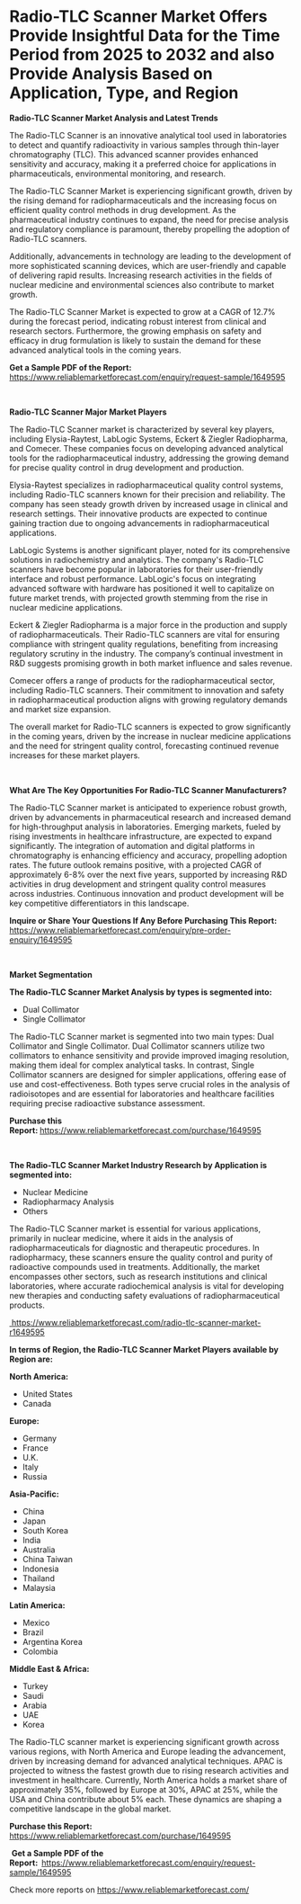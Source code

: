 <p><h1>Radio-TLC Scanner Market Offers Provide Insightful Data for the Time Period from 2025 to 2032 and also Provide Analysis Based on Application, Type, and Region</h1></p><p><strong>Radio-TLC Scanner Market Analysis and Latest Trends</strong></p>
<p><p>The Radio-TLC Scanner is an innovative analytical tool used in laboratories to detect and quantify radioactivity in various samples through thin-layer chromatography (TLC). This advanced scanner provides enhanced sensitivity and accuracy, making it a preferred choice for applications in pharmaceuticals, environmental monitoring, and research.</p><p>The Radio-TLC Scanner Market is experiencing significant growth, driven by the rising demand for radiopharmaceuticals and the increasing focus on efficient quality control methods in drug development. As the pharmaceutical industry continues to expand, the need for precise analysis and regulatory compliance is paramount, thereby propelling the adoption of Radio-TLC scanners. </p><p>Additionally, advancements in technology are leading to the development of more sophisticated scanning devices, which are user-friendly and capable of delivering rapid results. Increasing research activities in the fields of nuclear medicine and environmental sciences also contribute to market growth. </p><p>The Radio-TLC Scanner Market is expected to grow at a CAGR of 12.7% during the forecast period, indicating robust interest from clinical and research sectors. Furthermore, the growing emphasis on safety and efficacy in drug formulation is likely to sustain the demand for these advanced analytical tools in the coming years.</p></p>
<p><strong>Get a Sample PDF of the Report:&nbsp;</strong> <a href="https://www.reliablemarketforecast.com/enquiry/request-sample/1649595?utm_campaign=2808&utm_medium=2&utm_source=Github&utm_content=ia&utm_term=26032025&utm_id=radio-tlc-scanner">https://www.reliablemarketforecast.com/enquiry/request-sample/1649595</a></p>
<p>&nbsp;</p>
<p><strong>Radio-TLC Scanner Major Market Players</strong></p>
<p><p>The Radio-TLC Scanner market is characterized by several key players, including Elysia-Raytest, LabLogic Systems, Eckert & Ziegler Radiopharma, and Comecer. These companies focus on developing advanced analytical tools for the radiopharmaceutical industry, addressing the growing demand for precise quality control in drug development and production.</p><p>Elysia-Raytest specializes in radiopharmaceutical quality control systems, including Radio-TLC scanners known for their precision and reliability. The company has seen steady growth driven by increased usage in clinical and research settings. Their innovative products are expected to continue gaining traction due to ongoing advancements in radiopharmaceutical applications.</p><p>LabLogic Systems is another significant player, noted for its comprehensive solutions in radiochemistry and analytics. The company's Radio-TLC scanners have become popular in laboratories for their user-friendly interface and robust performance. LabLogic's focus on integrating advanced software with hardware has positioned it well to capitalize on future market trends, with projected growth stemming from the rise in nuclear medicine applications.</p><p>Eckert & Ziegler Radiopharma is a major force in the production and supply of radiopharmaceuticals. Their Radio-TLC scanners are vital for ensuring compliance with stringent quality regulations, benefiting from increasing regulatory scrutiny in the industry. The company’s continual investment in R&D suggests promising growth in both market influence and sales revenue.</p><p>Comecer offers a range of products for the radiopharmaceutical sector, including Radio-TLC scanners. Their commitment to innovation and safety in radiopharmaceutical production aligns with growing regulatory demands and market size expansion.</p><p>The overall market for Radio-TLC scanners is expected to grow significantly in the coming years, driven by the increase in nuclear medicine applications and the need for stringent quality control, forecasting continued revenue increases for these market players.</p></p>
<p>&nbsp;</p>
<p><strong>What Are The Key Opportunities For Radio-TLC Scanner Manufacturers?</strong></p>
<p><p>The Radio-TLC Scanner market is anticipated to experience robust growth, driven by advancements in pharmaceutical research and increased demand for high-throughput analysis in laboratories. Emerging markets, fueled by rising investments in healthcare infrastructure, are expected to expand significantly. The integration of automation and digital platforms in chromatography is enhancing efficiency and accuracy, propelling adoption rates. The future outlook remains positive, with a projected CAGR of approximately 6-8% over the next five years, supported by increasing R&D activities in drug development and stringent quality control measures across industries. Continuous innovation and product development will be key competitive differentiators in this landscape.</p></p>
<p><strong>Inquire or Share Your Questions If Any Before Purchasing This Report:</strong> <a href="https://www.reliablemarketforecast.com/enquiry/pre-order-enquiry/1649595?utm_campaign=2808&utm_medium=2&utm_source=Github&utm_content=ia&utm_term=26032025&utm_id=radio-tlc-scanner">https://www.reliablemarketforecast.com/enquiry/pre-order-enquiry/1649595</a></p>
<p>&nbsp;</p>
<p><strong>Market Segmentation</strong></p>
<p><strong>The Radio-TLC Scanner Market Analysis by types is segmented into:</strong></p>
<p><ul><li>Dual Collimator</li><li>Single Collimator</li></ul></p>
<p><p>The Radio-TLC Scanner market is segmented into two main types: Dual Collimator and Single Collimator. Dual Collimator scanners utilize two collimators to enhance sensitivity and provide improved imaging resolution, making them ideal for complex analytical tasks. In contrast, Single Collimator scanners are designed for simpler applications, offering ease of use and cost-effectiveness. Both types serve crucial roles in the analysis of radioisotopes and are essential for laboratories and healthcare facilities requiring precise radioactive substance assessment.</p></p>
<p><strong>Purchase this Report:&nbsp;</strong><a href="https://www.reliablemarketforecast.com/purchase/1649595?utm_campaign=2808&utm_medium=2&utm_source=Github&utm_content=ia&utm_term=26032025&utm_id=radio-tlc-scanner">https://www.reliablemarketforecast.com/purchase/1649595</a></p>
<p>&nbsp;</p>
<p><strong>The Radio-TLC Scanner Market Industry Research by Application is segmented into:</strong></p>
<p><ul><li>Nuclear Medicine</li><li>Radiopharmacy Analysis</li><li>Others</li></ul></p>
<p><p>The Radio-TLC Scanner market is essential for various applications, primarily in nuclear medicine, where it aids in the analysis of radiopharmaceuticals for diagnostic and therapeutic procedures. In radiopharmacy, these scanners ensure the quality control and purity of radioactive compounds used in treatments. Additionally, the market encompasses other sectors, such as research institutions and clinical laboratories, where accurate radiochemical analysis is vital for developing new therapies and conducting safety evaluations of radiopharmaceutical products.</p></p>
<p><a href="https://www.reliablemarketforecast.com/radio-tlc-scanner-market-r1649595?utm_campaign=2808&utm_medium=2&utm_source=Github&utm_content=ia&utm_term=26032025&utm_id=radio-tlc-scanner">&nbsp;https://www.reliablemarketforecast.com/radio-tlc-scanner-market-r1649595</a></p>
<p><strong>In terms of Region, the Radio-TLC Scanner Market Players available by Region are:</strong></p>
<p>
    <p> <strong> North America: </strong>
        <ul>
            <li>United States</li>
            <li>Canada</li>
        </ul>
        </p> 
    <p> <strong> Europe: </strong>
        <ul>
            <li>Germany</li>
            <li>France</li>
            <li>U.K.</li>
            <li>Italy</li>
            <li>Russia</li>
        </ul>
        </p> 
    <p> <strong> Asia-Pacific: </strong>
        <ul>
            <li>China</li>
            <li>Japan</li>
            <li>South Korea</li>
            <li>India</li>
            <li>Australia</li>
            <li>China Taiwan</li>
            <li>Indonesia</li>
            <li>Thailand</li>
            <li>Malaysia</li>
        </ul>
        </p> 
    <p> <strong> Latin America: </strong>
        <ul>
            <li>Mexico</li>
            <li>Brazil</li>
            <li>Argentina Korea</li>
            <li>Colombia</li>
        </ul>
        </p> 
    <p> <strong> Middle East & Africa: </strong>
        <ul>
            <li>Turkey</li>
            <li>Saudi</li>
            <li>Arabia</li>
            <li>UAE</li>
            <li>Korea</li>
        </ul>
    </p>
    </p>
<p><p>The Radio-TLC scanner market is experiencing significant growth across various regions, with North America and Europe leading the advancement, driven by increasing demand for advanced analytical techniques. APAC is projected to witness the fastest growth due to rising research activities and investment in healthcare. Currently, North America holds a market share of approximately 35%, followed by Europe at 30%, APAC at 25%, while the USA and China contribute about 5% each. These dynamics are shaping a competitive landscape in the global market.</p></p>
<p><strong>Purchase this Report: </strong><a href="https://www.reliablemarketforecast.com/purchase/1649595?utm_campaign=2808&utm_medium=2&utm_source=Github&utm_content=ia&utm_term=26032025&utm_id=radio-tlc-scanner">https://www.reliablemarketforecast.com/purchase/1649595</a></p>
<p>&nbsp;<strong>Get a Sample PDF of the Report:&nbsp;&nbsp;</strong><a href="https://www.reliablemarketforecast.com/enquiry/request-sample/1649595?utm_campaign=2808&utm_medium=2&utm_source=Github&utm_content=ia&utm_term=26032025&utm_id=radio-tlc-scanner">https://www.reliablemarketforecast.com/enquiry/request-sample/1649595</a></p>
<p><strong></strong></p>
<p>Check more reports on <a href="https://www.reliablemarketforecast.com/?utm_campaign=2808&utm_medium=2&utm_source=Github&utm_content=ia&utm_term=26032025&utm_id=radio-tlc-scanner">https://www.reliablemarketforecast.com/</a></p>
